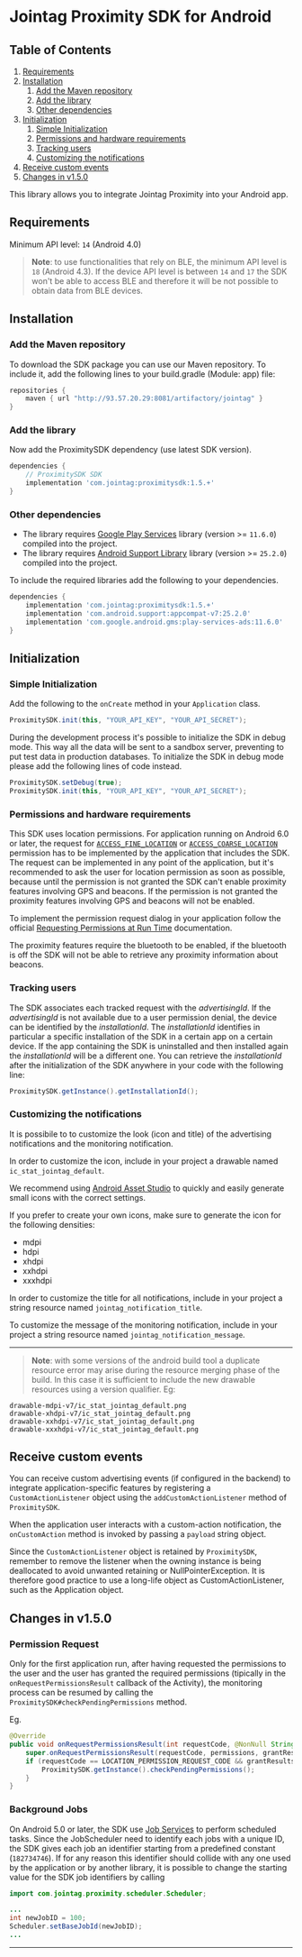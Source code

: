 # Jointag Proximity SDK for Android

## Table of Contents

1. [Requirements](#user-content-requirements)
2. [Installation](#user-content-installation)
    1. [Add the Maven repository](#user-content-add-the-maven-repository)
    2. [Add the library](#user-content-add-the-library)
    3. [Other dependencies](#user-content-other-dependencies)
3. [Initialization](#user-content-initialization)
    1. [Simple Initialization](#user-content-simple-initialization)
    2. [Permissions and hardware requirements](#user-content-permissions-and-hardware-requirements)
    3. [Tracking users](#user-content-tracking-users)
    4. [Customizing the notifications](#user-content-customizing-the-notifications)
4. [Receive custom events](#user-content-receive-custom-events)
5. [Changes in v1.5.0](#user-content-changes-in-v150)

This library allows you to integrate Jointag Proximity into your Android app.

## Requirements

Minimum API level: `14` (Android 4.0)

> **Note**: to use functionalities that rely on BLE, the minimum API level is
> `18` (Android 4.3). If the device API level is between `14` and `17` the SDK
> won't be able to access BLE and therefore it will be not possible to obtain
> data from BLE devices.

## Installation

### Add the Maven repository

To download the SDK package you can use our Maven repository. To include it, add
the following lines to your build.gradle (Module: app) file:

```gradle
repositories {
    maven { url "http://93.57.20.29:8081/artifactory/jointag" }
}
```

### Add the library

Now add the ProximitySDK dependency (use latest SDK version).

```gradle
dependencies {
    // ProximitySDK SDK
    implementation 'com.jointag:proximitysdk:1.5.+'
}
```

### Other dependencies

- The library requires [Google Play Services][google-play-services] library
  (version >= `11.6.0`) compiled into the project.
- The library requires [Android Support Library][android-support-library]
  library (version >= `25.2.0`) compiled into the project.

To include the required libraries add the following to your dependencies.

```gradle
dependencies {
    implementation 'com.jointag:proximitysdk:1.5.+'
    implementation 'com.android.support:appcompat-v7:25.2.0'
    implementation 'com.google.android.gms:play-services-ads:11.6.0'
}
```

## Initialization

### Simple Initialization

Add the following to the `onCreate` method in your `Application` class.

```java
ProximitySDK.init(this, "YOUR_API_KEY", "YOUR_API_SECRET");
```

During the development process it's possible to initialize the SDK in debug
mode. This way all the data will be sent to a sandbox server, preventing to put
test data in production databases. To initialize the SDK in debug mode please
add the following lines of code instead.

```java
ProximitySDK.setDebug(true);
ProximitySDK.init(this, "YOUR_API_KEY", "YOUR_API_SECRET");
```

### Permissions and hardware requirements

This SDK uses location permissions. For application running on Android 6.0 or
later, the request for [`ACCESS_FINE_LOCATION`][access-fine-location] or
[`ACCESS_COARSE_LOCATION`][access-coarse-location] permission has to be
implemented by the application that includes the SDK. The request can be
implemented in any point of the application, but it's recommended to ask the
user for location permission as soon as possible, because until the permission
is not granted the SDK can't enable proximity features involving GPS and
beacons. If the permission is not granted the proximity features involving GPS
and beacons will not be enabled.

To implement the permission request dialog in your application follow the
official [Requesting Permissions at Run Time][requesting-permissions]
documentation.

The proximity features require the bluetooth to be enabled, if the bluetooth is
off the SDK will not be able to retrieve any proximity information about
beacons.

### Tracking users

The SDK associates each tracked request with the *advertisingId*. If the
*advertisingId* is not available due to a user permission denial, the device can
be identified by the *installationId*. The *installationId* identifies in
particular a specific installation of the SDK in a certain app on a certain
device. If the app containing the SDK is uninstalled and then installed again
the *installationId* will be a different one. You can retrieve the
*installationId* after the initialization of the SDK anywhere in your code with
the following line:

```java
ProximitySDK.getInstance().getInstallationId();
```

### Customizing the notifications

It is possibile to to customize the look (icon and title) of the advertising
notifications and the monitoring notification.

In order to customize the icon, include in your project a drawable named
`ic_stat_jointag_default`.

We recommend using [Android Asset Studio][android-asset-studio] to quickly and
easily generate small icons with the correct settings.

If you prefer to create your own icons, make sure to generate the icon for the
following densities:

- mdpi
- hdpi
- xhdpi
- xxhdpi
- xxxhdpi

In order to customize the title for all notifications, include in your project a
string resource named `jointag_notification_title`.

To customize the message of the monitoring notification, include in your project
a string resource named `jointag_notification_message`.

---

> **Note**: with some versions of the android build tool a duplicate resource
> error may arise during the resource merging phase of the build. In this case
> it is sufficient to include the new drawable resources using a version
> qualifier. Eg:
>
```drawable-hdpi-v7/ic_stat_jointag_default.png
drawable-mdpi-v7/ic_stat_jointag_default.png
drawable-xhdpi-v7/ic_stat_jointag_default.png
drawable-xxhdpi-v7/ic_stat_jointag_default.png
drawable-xxxhdpi-v7/ic_stat_jointag_default.png
```

## Receive custom events

You can receive custom advertising events (if configured in the backend) to
integrate application-specific features by registering a `CustomActionListener`
object using the `addCustomActionListener` method of `ProximitySDK`.

When the application user interacts with a custom-action notification, the
`onCustomAction` method is invoked by passing a `payload` string object.

Since the `CustomActionListener` object is retained by `ProximitySDK`, remember
to remove the listener when the owning instance is being deallocated to avoid
unwanted retaining or NullPointerException. It is therefore good practice to use
a long-life object as CustomActionListener, such as the Application object.

## Changes in v1.5.0

### Permission Request

Only for the first application run, after having requested the permissions to
the user and the user has granted the required permissions (tipically in the
`onRequestPermissionsResult` callback of the Activity), the monitoring process
can be resumed by calling the `ProximitySDK#checkPendingPermissions` method.

Eg.

```java
@Override
public void onRequestPermissionsResult(int requestCode, @NonNull String[] permissions, @NonNull int[] grantResults) {
    super.onRequestPermissionsResult(requestCode, permissions, grantResults);
    if (requestCode == LOCATION_PERMISSION_REQUEST_CODE && grantResults[0] == PackageManager.PERMISSION_GRANTED) {
        ProximitySDK.getInstance().checkPendingPermissions();
    }
}
```

### Background Jobs

On Android 5.0 or later, the SDK use [Job Services][job-services] to perform
scheduled tasks. Since the JobScheduler need to identify each jobs with a unique
ID, the SDK gives each job an identifier starting from a predefined constant
(`182734746`). If for any reason this identifier should collide with any one
used by the application or by another library, it is possible to change the
starting value for the SDK job identifiers by calling

```java
import com.jointag.proximity.scheduler.Scheduler;

...
int newJobID = 100;
Scheduler.setBaseJobId(newJobID);
...

```

---

[google-play-services]: https://developers.google.com/android/guides/overview#the_google_play_services_apk
[android-support-library]: https://developer.android.com/topic/libraries/support-library/index.html
[requesting-permissions]: https://developer.android.com/training/permissions/requesting.html
[access-fine-location]: https://developer.android.com/reference/android/manifest.permission.html#access-fine-location
[access-coarse-location]: https://developer.android.com/reference/android/manifest.permission.html#access-coarse-location
[android-asset-studio]: https://romannurik.github.io/androidassetstudio/icons-notification.html
[job-services]: https://developer.android.com/reference/android/app/job/jobscheduler
